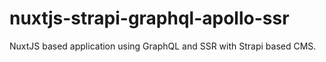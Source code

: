 # nuxtjs-strapi-graphql-apollo-ssr
NuxtJS based application using GraphQL and SSR with Strapi based CMS.
